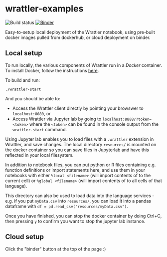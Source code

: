 # wrattler-examples

![Build status](https://api.travis-ci.org/wrattler/wrattler-examples.svg?branch=master)
[![Binder](https://mybinder.org/badge_logo.svg)](https://mybinder.org/v2/gh/wrattler/wrattler-examples/master?urlpath=lab/tree/examples)

Easy-to-setup local deployment of the Wrattler notebook, using pre-built docker images pulled from dockerhub, or cloud deployment on binder.

## Local setup

To run locally, the various components of Wrattler run in a *Docker* container.  To install Docker, follow the instructions [here](https://www.docker.com/products/docker-desktop).

To build and run:
```
./wrattler-start
```
And you should be able to:
* Access the Wrattler client directly by pointing your browswer to ```localhost:8080```, or
* Access Wrattler via Jupyter lab by going to ```localhost:8888/?token=<token>``` where the ```<token>``` can be found in the console output from the ```wrattler-start``` command.

Using Jupyter lab enables you to load files with a ```.wrattler``` extension in Wrattler, and save changes.
The local directory ```resources/``` is mounted on the docker container so you can save files in Jupyterlab and have this reflected in your local filesystem.

In addition to notebook files, you can put python or R files containing e.g. function definitions or import statements here, and use them in your notebooks with either
```%local <filename>``` (will import contents of <filename> to the current cell) or ```%global <filename>``` (will import contents of <filename> to all cells of that language).

This directory can also be used to load data into the language services - e.g. if you put ```myData.csv``` into ```resources/```, you can load it into a pandas dataframe with ```df = pd.read_csv("resources/myData.csv")```.

Once you have finished, you can stop the docker container by doing Ctrl+C, then pressing `y` to confirm you want to stop the jupyter lab instance.


## Cloud setup

Click the "binder" button at the top of the page :)
